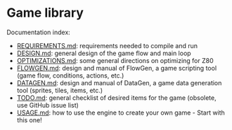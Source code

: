 # Game library

Documentation index:

* [REQUIREMENTS.md](REQUIREMENTS.md): requirements needed to compile and run
* [DESIGN.md](DESIGN.md): general design of the game flow and main loop
* [OPTIMIZATIONS.md](OPTIMIZATIONS.md): some general directions on optimizing for Z80
* [FLOWGEN.md](FLOWGEN.md): design and manual of FlowGen, a game scripting tool (game
  flow, conditions, actions, etc.)
* [DATAGEN.md](DATAGEN.md): design and manual of DataGen, a game data generation tool
  (sprites, tiles, items, etc.)
* [TODO.md](TODO.md): general checklist of desired items for the game
(obsolete, use GitHub issue list)
* [USAGE.md](USAGE.md): how to use the engine to create your own game - Start with this
  one!
